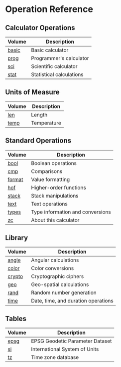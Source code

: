 <!-- Document generated by "gen-doc"; DO NOT EDIT -->

# Operation Reference

## Calculator Operations

| Volume                    | Description
|---------------------------|-----------
| [basic](ops/basic.md)     | Basic calculator 
| [prog](ops/prog.md)       | Programmer's calculator 
| [sci](ops/sci.md)         | Scientific calculator 
| [stat](ops/stat.md)       | Statistical calculations 


## Units of Measure

| Volume                    | Description
|---------------------------|-----------
| [len](ops/len.md)         | Length 
| [temp](ops/temp.md)       | Temperature 


## Standard Operations

| Volume                    | Description
|---------------------------|-----------
| [bool](ops/bool.md)       | Boolean operations 
| [cmp](ops/cmp.md)         | Comparisons 
| [format](ops/format.md)   | Value formatting 
| [hof](ops/hof.md)         | Higher-order functions 
| [stack](ops/stack.md)     | Stack manipulations 
| [text](ops/text.md)       | Text operations 
| [types](ops/types.md)     | Type information and conversions 
| [zc](ops/zc.md)           | About this calculator 


## Library

| Volume                    | Description
|---------------------------|-----------
| [angle](ops/angle.md)     | Angular calculations 
| [color](ops/color.md)     | Color conversions 
| [crypto](ops/crypto.md)   | Cryptographic ciphers 
| [geo](ops/geo.md)         | Geo-spatial calculations 
| [rand](ops/rand.md)       | Random number generation 
| [time](ops/time.md)       | Date, time, and duration operations 


## Tables

| Volume                    | Description
|---------------------------|-----------
| [epsg](ops/epsg.md)       | EPSG Geodetic Parameter Dataset 
| [si](ops/si.md)           | International System of Units 
| [tz](ops/tz.md)           | Time zone database 


